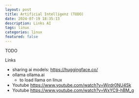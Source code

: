 ```yaml
---
layout: post
title: Artificial Intelligenz (TODO)
date: 2024-07-19 18:35:13
description: Links AI 
tags: linux
categories: linux
featured: false
---
```

TODO

Links
- sharing ai models: https://huggingface.co/
- ollama ollama.ai
  - to load llama on linux
- Youtube <a href="https://www.youtube.com/watch?v=Wjrdr0NU4Sk">https://www.youtube.com/watch?v=Wjrdr0NU4Sk</a>
- Youtube <a href="https://www.youtube.com/watch?v=WxYC9-hBM_g">https://www.youtube.com/watch?v=WxYC9-hBM_g</a>


